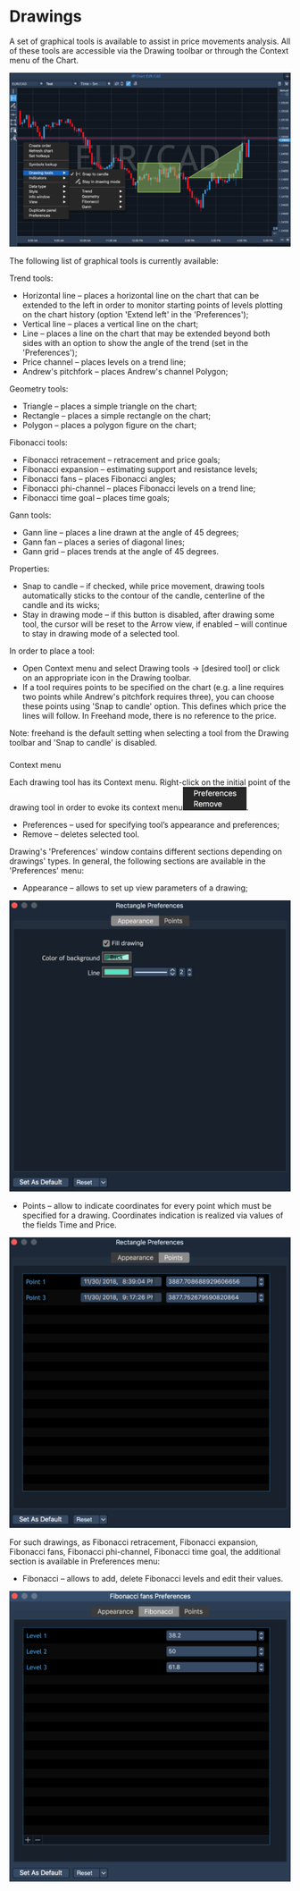 # Drawings

A set of graphical tools is available to assist in price movements analysis. All of these tools are accessible via the Drawing toolbar or through the Context menu of the Chart.

![](../../../.gitbook/assets/1%20%284%29.png)

The following list of graphical tools is currently available:

Trend tools:

* Horizontal line – places a horizontal line on the chart that can be extended to the left in order to monitor starting points of levels plotting on the chart history \(option 'Extend left' in the 'Preferences'\);
* Vertical line – places a vertical line on the chart;
* Line – places a line on the chart that may be extended beyond both sides with an option to show the angle of the trend \(set in the 'Preferences'\);
* Price channel – places levels on a trend line;
* Andrew's pitchfork – places Andrew's channel Polygon;

Geometry tools:

* Triangle – places a simple triangle on the chart;
* Rectangle – places a simple rectangle on the chart;
* Polygon – places a polygon figure on the chart;

Fibonacci tools:

* Fibonacci retracement – retracement and price goals;
* Fibonacci expansion – estimating support and resistance levels;
* Fibonacci fans – places Fibonacci angles;
* Fibonacci phi-channel – places Fibonacci levels on a trend line;
* Fibonacci time goal – places time goals;

Gann tools:

* Gann line – places a line drawn at the angle of 45 degrees;
* Gann fan – places a series of diagonal lines;
* Gann grid – places trends at the angle of 45 degrees.

Properties:

* Snap to candle – if checked, while price movement, drawing tools automatically sticks to the contour of the candle, centerline of the candle and its wicks;
* Stay in drawing mode – if this button is disabled, after drawing some tool, the cursor will be reset to the Arrow view, if enabled – will continue to stay in drawing mode of a selected tool.

In order to place a tool:

* Open Context menu and select Drawing tools -&gt; \[desired tool\] or click on an appropriate icon in the Drawing toolbar.
*  If a tool requires points to be specified on the chart \(e.g. a line requires two points while Andrew's pitchfork requires three\), you can choose these points using 'Snap to candle' option. This defines which price the lines will follow. In Freehand mode, there is no reference to the price.

  Note: freehand is the default setting when selecting a tool from the Drawing toolbar and 'Snap to candle' is disabled.

### 
Context menu

Each drawing tool has its Context menu. Right-click on the initial point of the drawing tool in order to evoke its context menu![](../../../.gitbook/assets/context-menu-small%20%281%29.png). 

* Preferences – used for specifying tool’s appearance and preferences;
* Remove – deletes selected tool.

Drawing's 'Preferences' window contains different sections depending on drawings' types. In general, the following sections are available in the 'Preferences' menu: 

* Appearance – allows to set up view parameters of a drawing;

![](../../../.gitbook/assets/rectangle1small.png)

* Points – allow to indicate coordinates for every point which must be specified for a drawing. Coordinates indication is realized via values of the fields Time and Price.

![](../../../.gitbook/assets/rectangle2small.png)


For such drawings, as Fibonacci retracement, Fibonacci expansion, Fibonacci fans, Fibonacci phi-channel, Fibonacci time goal, the additional section is available in Preferences menu:

* Fibonacci – allows to add, delete Fibonacci levels and edit their values.

![](../../../.gitbook/assets/fibonacci-2.png)



